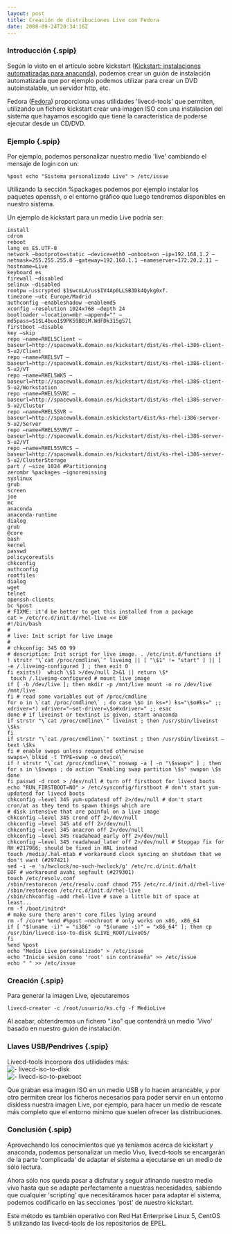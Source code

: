 ```yaml
---
layout: post
title: Creación de distribuciones Live con Fedora
date: 2008-09-24T20:34:16Z
---
```



### Introducción {.spip}

Según lo visto en el artículo sobre kickstart ([Kickstart: instalaciones
automatizadas para
anaconda](https://alufis35.uv.es/Kickstart-instalaciones.html)), podemos
crear un guión de instalación automatizada que por ejemplo podemos
utilizar para crear un DVD autoinstalable, un servidor http, etc.

Fedora ([Fedora](https://alufis35.uv.es/Fedora.html)) proporciona unas
utilidades 'livecd-tools' que permiten, utilizando un fichero kickstart
crear una imagen ISO con una instalacion del sistema que hayamos
escogido que tiene la característica de poderse ejecutar desde un
CD/DVD.

### Ejemplo {.spip}

Por ejemplo, podemos personalizar nuestro medio 'live' cambiando el
mensaje de login con un:

    %post echo "Sistema personalizado Live" > /etc/issue

Utilizando la sección %packages podemos por ejemplo instalar los
paquetes openssh, o el entorno gráfico que luego tendremos disponibles
en nuestro sistema.

Un ejemplo de kickstart para un medio Live podría ser:

    install
    cdrom
    reboot
    lang es_ES.UTF-8
    network —bootproto=static —device=eth0 —onboot=on —ip=192.168.1.2 —netmask=255.255.255.0 —gateway=192.168.1.1 —nameserver=172.20.2.11 —hostname=Live
    keyboard es
    firewall —disabled
    selinux —disabled
    rootpw —iscrypted $1$wcnLA/us$IV4Ap0LLSB3Dk4Qykg0xf.
    timezone —utc Europe/Madrid
    authconfig —enableshadow —enablemd5
    xconfig —resolution 1024x768 —depth 24
    bootloader —location=mbr —append="" —md5pass=$1$L4buo1$9PK59B0iM.WdFDk315gS71
    firstboot —disable
    key —skip
    repo —name=RHEL5Client —baseurl=http://spacewalk.domain.es/kickstart/dist/ks-rhel-i386-client-5-u2/Client
    repo —name=RHEL5VT —baseurl=http://spacewalk.domain.es/kickstart/dist/ks-rhel-i386-client-5-u2/VT
    repo —name=RHEL5WKS —baseurl=http://spacewalk.domain.es/kickstart/dist/ks-rhel-i386-client-5-u2/Workstation
    repo —name=RHEL5SVRC —baseurl=http://spacewalk.domain.es/kickstart/dist/ks-rhel-i386-server-5-u2/Cluster
    repo —name=RHEL5SVR —baseurl=http://spacewalk.domain.eskickstart/dist/ks-rhel-i386-server-5-u2/Server
    repo —name=RHEL5SVRVT —baseurl=http://spacewalk.domain.es/kickstart/dist/ks-rhel-i386-server-5-u2/VT
    repo —name=RHEL5SVRCS —baseurl=http://spacewalk.domain.es/kickstart/dist/ks-rhel-i386-server-5-u2/ClusterStorage
    part / —size 1024 #Partitionning
    zerombr %packages —ignoremissing
    syslinux
    grub
    screen
    joe
    mc
    anaconda
    anaconda-runtime
    dialog
    grub
    @core
    bash
    kernel
    passwd
    policycoreutils
    chkconfig
    authconfig
    rootfiles
    dialog
    wget
    telnet
    openssh-clients
    bc %post
    # FIXME: it'd be better to get this installed from a package
    cat > /etc/rc.d/init.d/rhel-live << EOF
    #!/bin/bash
    #
    # live: Init script for live image
    #
    # chkconfig: 345 00 99
    # description: Init script for live image. . /etc/init.d/functions if ! strstr "\`cat /proc/cmdline\`" liveimg || [ "\$1" != "start" ] || [ -e /.liveimg-configured ] ; then exit 0
    fi exists()  which \$1 >/dev/null 2>&1 || return \$*
     touch /.liveimg-configured # mount live image
    if [ -b /dev/live ]; then mkdir -p /mnt/live mount -o ro /dev/live /mnt/live
    fi # read some variables out of /proc/cmdline
    for o in \`cat /proc/cmdline\` ; do case \$o in ks=*) ks="\$o#ks=" ;; xdriver=*) xdriver="—set-driver=\$o#xdriver=" ;; esac
    done # if liveinst or textinst is given, start anaconda
    if strstr "\`cat /proc/cmdline\`" liveinst ; then /usr/sbin/liveinst \$ks
    fi
    if strstr "\`cat /proc/cmdline\`" textinst ; then /usr/sbin/liveinst —text \$ks
    fi # enable swaps unless requested otherwise
    swaps=\`blkid -t TYPE=swap -o device\`
    if ! strstr "\`cat /proc/cmdline\`" noswap -a [ -n "\$swaps" ] ; then for s in \$swaps ; do action "Enabling swap partition \$s" swapon \$s done
    fi passwd -d root > /dev/null # turn off firstboot for livecd boots
    echo "RUN_FIRSTBOOT=NO" > /etc/sysconfig/firstboot # don't start yum-updatesd for livecd boots
    chkconfig —level 345 yum-updatesd off 2>/dev/null # don't start cron/at as they tend to spawn things which are
    # disk intensive that are painful on a live image
    chkconfig —level 345 crond off 2>/dev/null
    chkconfig —level 345 atd off 2>/dev/null
    chkconfig —level 345 anacron off 2>/dev/null
    chkconfig —level 345 readahead_early off 2>/dev/null
    chkconfig —level 345 readahead_later off 2>/dev/null # Stopgap fix for RH #217966; should be fixed in HAL instead
    touch /media/.hal-mtab # workaround clock syncing on shutdown that we don't want (#297421)
    sed -i -e 's/hwclock/no-such-hwclock/g' /etc/rc.d/init.d/halt
    EOF # workaround avahi segfault (#279301)
    touch /etc/resolv.conf
    /sbin/restorecon /etc/resolv.conf chmod 755 /etc/rc.d/init.d/rhel-live
    /sbin/restorecon /etc/rc.d/init.d/rhel-live
    /sbin/chkconfig —add rhel-live # save a little bit of space at least...
    rm -f /boot/initrd*
    # make sure there aren't core files lying around
    rm -f /core* %end #%post —nochroot # only works on x86, x86_64
    if [ "$(uname -i)" = "i386" -o "$(uname -i)" = "x86_64" ]; then cp /usr/bin/livecd-iso-to-disk $LIVE_ROOT/LiveOS/
    fi
    %end %post
    echo "Medio Live personalizado" > /etc/issue
    echo "Inicie sesión como 'root' sin contraseña" >> /etc/issue
    echo " " >> /etc/issue

### Creación {.spip}

Para generar la imagen Live, ejecutaremos

    livecd-creator -c /root/usuario/ks.cfg -f MedioLive

Al acabar, obtendremos un fichero ".iso" que contendrá un medio 'Vivo'
basado en nuestro guión de instalación.

### Llaves USB/Pendrives {.spip}

Livecd-tools incorpora dos utilidades más:\
![-](https://alufis35.uv.es/squelettes-dist/puce.gif)
livecd-iso-to-disk\
![-](https://alufis35.uv.es/squelettes-dist/puce.gif)
livecd-iso-to-pxeboot

Que graban esa imagen ISO en un medio USB y lo hacen arrancable, y por
otro permiten crear los ficheros necesarios para poder servir en un
entorno diskless nuestra imagen Live, por ejemplo, para hacer un medio
de rescate más completo que el entorno mínimo que suelen ofrecer las
distribuciones.

### Conclusión {.spip}

Aprovechando los conocimientos que ya teníamos acerca de kickstart y
anaconda, podemos personalizar un medio Vivo, livecd-tools se encargarán
de la parte 'complicada' de adaptar el sistema a ejecutarse en un medio
de sólo lectura.

Ahora sólo nos queda pasar a disfrutar y seguir afinando nuestro medio
vivo hasta que se adapte perfectamente a nuestras necesidades, sabiendo
que cualquier 'scripting' que necesitáramos hacer para adaptar el
sistema, podemos codificarlo en las secciones 'post' de nuestro
kickstart.

Este método es también operativo con Red Hat Enterprise Linux 5, CentOS
5 utilizando las livecd-tools de los repositorios de EPEL.
